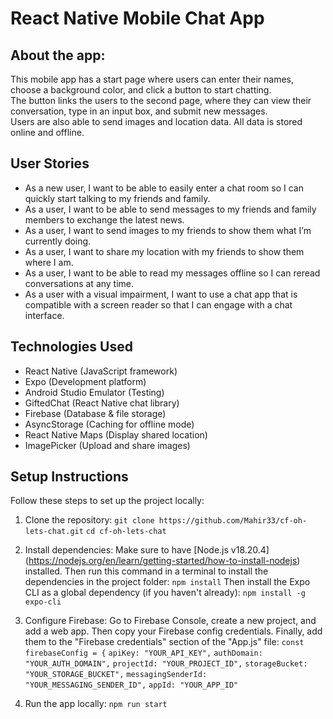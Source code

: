 # React Native Mobile Chat App

## About the app:

This mobile app has a start page where users can enter their names, choose a background color, and click a button to start chatting.  
The button links the users to the second page, where they can view their conversation, type in an input box, and submit new messages.  
Users are also able to send images and location data. All data is stored online and offline.

## User Stories

- As a new user, I want to be able to easily enter a chat room so I can quickly start talking to my
  friends and family.
- As a user, I want to be able to send messages to my friends and family members to exchange
  the latest news.
- As a user, I want to send images to my friends to show them what I’m currently doing.
- As a user, I want to share my location with my friends to show them where I am.
- As a user, I want to be able to read my messages offline so I can reread conversations at any
  time.
- As a user with a visual impairment, I want to use a chat app that is compatible with a screen
  reader so that I can engage with a chat interface.

## Technologies Used

- React Native (JavaScript framework)
- Expo (Development platform)
- Android Studio Emulator (Testing)
- GiftedChat (React Native chat library)
- Firebase (Database & file storage)
- AsyncStorage (Caching for offline mode)
- React Native Maps (Display shared location)
- ImagePicker (Upload and share images)

## Setup Instructions

Follow these steps to set up the project locally:

1. Clone the repository:
   `git clone https://github.com/Mahir33/cf-oh-lets-chat.git`
   `cd cf-oh-lets-chat`

2. Install dependencies:
   Make sure to have [Node.js v18.20.4] (https://nodejs.org/en/learn/getting-started/how-to-install-nodejs) installed. Then run this command in a terminal to install the dependencies in the project folder:
   `npm install`
   Then install the Expo CLI as a global dependency (if you haven't already):
   `npm install -g expo-cli`

3. Configure Firebase: Go to Firebase Console, create a new project, and add a web app. Then copy your Firebase config credentials. Finally, add them to the "Firebase credentials" section of the "App.js" file:
   `const firebaseConfig = {`
   `apiKey: "YOUR_API_KEY",`
   `authDomain: "YOUR_AUTH_DOMAIN",`
   `projectId: "YOUR_PROJECT_ID",`
   `storageBucket: "YOUR_STORAGE_BUCKET",`
   `messagingSenderId: "YOUR_MESSAGING_SENDER_ID",`
   `appId: "YOUR_APP_ID"`

4. Run the app locally:
   `npm run start`

